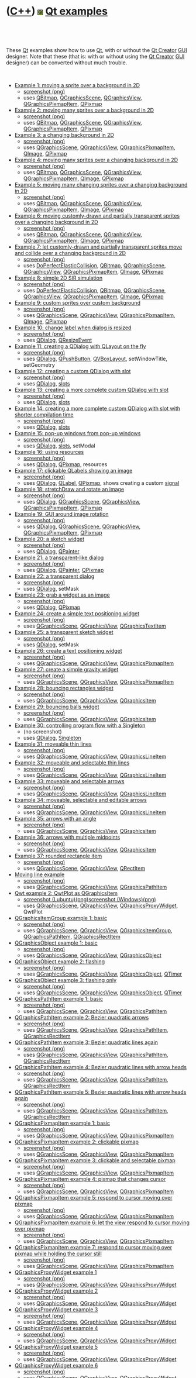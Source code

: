 
 

 

 

 

 

([C++](Cpp.md)) ![Qt](PicQt.png) [Qt examples](CppQtExample.md)
=================================================================

 

 

These [Qt](CppQt.md) examples show how to use [Qt](CppQt.md), with or
without the [Qt Creator](CppQtCreator.md) [GUI](CppGui.md) designer.
Note that these (that is: with or without using the [Qt
Creator](CppQtCreator.md) [GUI](CppGui.md) designer) can be converted
without much trouble.

 

-   [Example 1: moving a sprite over a background in
    2D](CppQtExample1.md)
    -   [screenshot (png)](CppQtExample1.png)
    -   uses [QBitmap](CppQBitmap.md),
        [QGraphicsScene](CppQGraphicsScene.md),
        [QGraphicsView](CppQGraphicsView.md),
        [QGraphicsPixmapItem](CppQGraphicsPixmapItem.md),
        [QPixmap](CppQPixmap.md)
-   [Example 2: moving many sprites over a background in
    2D](CppQtExample2.md)
    -   [screenshot (png)](CppQtExample2.png)
    -   uses [QBitmap](CppQBitmap.md),
        [QGraphicsScene](CppQGraphicsScene.md),
        [QGraphicsView](CppQGraphicsView.md),
        [QGraphicsPixmapItem](CppQGraphicsPixmapItem.md),
        [QPixmap](CppQPixmap.md)
-   [Example 3: a changing background in 2D](CppQtExample3.md)
    -   [screenshot (png)](CppQtExample3.png)
    -   uses [QGraphicsScene](CppQGraphicsScene.md),
        [QGraphicsView](CppQGraphicsView.md),
        [QGraphicsPixmapItem](CppQGraphicsPixmapItem.md),
        [QImage](CppQImage.md), [QPixmap](CppQPixmap.md)
-   [Example 4: moving many sprites over a changing background in
    2D](CppQtExample4.md)
    -   [screenshot (png)](CppQtExample4.png)
    -   uses [QBitmap](CppQBitmap.md),
        [QGraphicsScene](CppQGraphicsScene.md),
        [QGraphicsView](CppQGraphicsView.md),
        [QGraphicsPixmapItem](CppQGraphicsPixmapItem.md),
        [QImage](CppQImage.md), [QPixmap](CppQPixmap.md)
-   [Example 5: moving many changing sprites over a changing background
    in 2D](CppQtExample5.md)
    -   [screenshot (png)](CppQtExample5.png)
    -   uses [QBitmap](CppQBitmap.md),
        [QGraphicsScene](CppQGraphicsScene.md),
        [QGraphicsView](CppQGraphicsView.md),
        [QGraphicsPixmapItem](CppQGraphicsPixmapItem.md),
        [QImage](CppQImage.md), [QPixmap](CppQPixmap.md)
-   [Example 6: moving customly-drawn and partially transparent sprites
    over a changing background in 2D](CppQtExample6.md)
    -   [screenshot (png)](CppQtExample6.png)
    -   uses [QBitmap](CppQBitmap.md),
        [QGraphicsScene](CppQGraphicsScene.md),
        [QGraphicsView](CppQGraphicsView.md),
        [QGraphicsPixmapItem](CppQGraphicsPixmapItem.md),
        [QImage](CppQImage.md), [QPixmap](CppQPixmap.md)
-   [Example 7: let customly-drawn and partially transparent sprites
    move and collide over a changing background in
    2D](CppQtExample7.md)
    -   [screenshot (png)](CppQtExample7.png)
    -   uses
        [DoPerfectElasticCollision](CppDoPerfectElasticCollision.md),
        [QBitmap](CppQBitmap.md),
        [QGraphicsScene](CppQGraphicsScene.md),
        [QGraphicsView](CppQGraphicsView.md),
        [QGraphicsPixmapItem](CppQGraphicsPixmapItem.md),
        [QImage](CppQImage.md), [QPixmap](CppQPixmap.md)
-   [Example 8: simple 2D SIR simulation](CppQtExample8.md)
    -   [screenshot (png)](CppQtExample8.png)
    -   uses
        [DoPerfectElasticCollision](CppDoPerfectElasticCollision.md),
        [QBitmap](CppQBitmap.md),
        [QGraphicsScene](CppQGraphicsScene.md),
        [QGraphicsView](CppQGraphicsView.md),
        [QGraphicsPixmapItem](CppQGraphicsPixmapItem.md),
        [QImage](CppQImage.md), [QPixmap](CppQPixmap.md)
-   [Example 9: custom sprites over custom
    background](CppQtExample9.md)
    -   [screenshot (png)](CppQtExample9.png)
    -   uses [QGraphicsScene](CppQGraphicsScene.md),
        [QGraphicsView](CppQGraphicsView.md),
        [QGraphicsPixmapItem](CppQGraphicsPixmapItem.md),
        [QImage](CppQImage.md), [QPixmap](CppQPixmap.md)
-   [Example 10: change label when dialog is
    resized](CppQtExample10.md)
    -   [screenshot (png)](CppQtExample10.png)
    -   uses [QDialog](CppQDialog.md),
        [QResizeEvent](CppQResizeEvent.md)
-   [Example 11: creating a QDialog with QLayout on the
    fly](CppQtExample11.md)
    -   [screenshot (png)](CppQtExample11.png)
    -   uses [QDialog](CppQDialog.md),
        [QPushButton](CppQPushButton.md),
        [QVBoxLayout](CppQVBoxLayout.md), setWindowTitle, setGeometry
-   [Example 12: creating a custom QDialog with
    slot](CppQtExample12.md)
    -   [screenshot (png)](CppQtExample12.png)
    -   uses [QDialog](CppQDialog.md), [slots](CppSlots.md)
-   [Example 13: creating a more complete custom QDialog with
    slot](CppQtExample13.md)
    -   [screenshot (png)](CppQtExample13.png)
    -   uses [QDialog](CppQDialog.md), [slots](CppSlots.md)
-   [Example 14: creating a more complete custom QDialog with slot with
    shorter compilation time](CppQtExample14.md)
    -   [screenshot (png)](CppQtExample14.png)
    -   uses [QDialog](CppQDialog.md), [slots](CppSlots.md)
-   [Example 15: pop-up windows from pop-up windows](CppQtExample15.md)
    -   [screenshot (png)](CppQtExample15.png)
    -   uses [QDialog](CppQDialog.md), [slots](CppSlots.md), setModal
-   [Example 16: using resources](CppQtExample16.md)
    -   [screenshot (png)](CppQtExample16.png)
    -   uses [QDialog](CppQDialog.md), [QPixmap](CppQPixmap.md),
        resources
-   [Example 17: clickable QLabels showing an image](CppQtExample17.md)
    -   [screenshot (png)](CppQtExample17.png)
    -   uses [QDialog](CppQDialog.md), [QLabel](CppQLabel.md),
        [QPixmap](CppQPixmap.md), shows creating a custom
        [signal](CppSignal.md)
-   [Example 18: stretchDraw and rotate an image](CppQtExample18.md)
    -   [screenshot (png)](CppQtExample18.png)
    -   uses [QDialog](CppQDialog.md),
        [QGraphicsScene](CppQGraphicsScene.md),
        [QGraphicsView](CppQGraphicsView.md),
        [QGraphicsPixmapItem](CppQGraphicsPixmapItem.md),
        [QPixmap](CppQPixmap.md)
-   [Example 19: GUI around image rotation](CppQtExample19.md)
    -   [screenshot (png)](CppQtExample19.png)
    -   uses [QDialog](CppQDialog.md),
        [QGraphicsScene](CppQGraphicsScene.md),
        [QGraphicsView](CppQGraphicsView.md),
        [QGraphicsPixmapItem](CppQGraphicsPixmapItem.md),
        [QPixmap](CppQPixmap.md)
-   [Example 20: a sketch widget](CppQtExample20.md)
    -   [screenshot (png)](CppQtExample20.png)
    -   uses [QDialog](CppQDialog.md), [QPainter](CppQPainter.md)
-   [Example 21: a transparent-like dialog](CppQtExample21.md)
    -   [screenshot (png)](CppQtExample21.png)
    -   uses [QDialog](CppQDialog.md), [QPainter](CppQPainter.md),
        [QPixmap](CppQPixmap.md)
-   [Example 22: a transparent dialog](CppQtExample22.md)
    -   [screenshot (png)](CppQtExample22.png)
    -   uses [QDialog](CppQDialog.md), setMask
-   [Example 23: grab a widget as an image](CppQtExample23.md)
    -   [screenshot (png)](CppQtExample23.png)
    -   uses [QDialog](CppQDialog.md), [QPixmap](CppQPixmap.md)
-   [Example 24: create a simple text positioning
    widget](CppQtExample24.md)
    -   [screenshot (png)](CppQtExample24.png)
    -   uses [QGraphicsScene](CppQGraphicsScene.md),
        [QGraphicsView](CppQGraphicsView.md),
        [QGraphicsTextItem](CppQGraphicsTextItem.md)
-   [Example 25: a transparent sketch widget](CppQtExample25.md)
    -   [screenshot (png)](CppQtExample25.png)
    -   uses [QDialog](CppQDialog.md), setMask
-   [Example 26: create a text positioning widget](CppQtExample26.md)
    -   [screenshot (png)](CppQtExample26.png)
    -   uses [QGraphicsScene](CppQGraphicsScene.md),
        [QGraphicsView](CppQGraphicsView.md),
        [QGraphicsPixmapItem](CppQGraphicsPixmapItem.md)
-   [Example 27: create a simple gravity widget](CppQtExample27.md)
    -   [screenshot (png)](CppQtExample27.png)
    -   uses [QGraphicsScene](CppQGraphicsScene.md),
        [QGraphicsView](CppQGraphicsView.md),
        [QGraphicsPixmapItem](CppQGraphicsPixmapItem.md)
-   [Example 28: bouncing rectangles widget](CppQtExample28.md)
    -   [screenshot (png)](CppQtExample28.png)
    -   uses [QGraphicsScene](CppQGraphicsScene.md),
        [QGraphicsView](CppQGraphicsView.md),
        [QGraphicsItem](CppQGraphicsItem.md)
-   [Example 29: bouncing balls widget](CppQtExample29.md)
    -   [screenshot (png)](CppQtExample29.png)
    -   uses [QGraphicsScene](CppQGraphicsScene.md),
        [QGraphicsView](CppQGraphicsView.md),
        [QGraphicsItem](CppQGraphicsItem.md)
-   [Example 30: controlling program flow with a
    Singleton](CppQtExample30.md)
    -   (no screenshot)
    -   uses [QDialog](CppQDialog.md), [Singleton](CppSingleton.md)
-   [Example 31: moveable thin lines](CppQtExample31.md)
    -   [screenshot (png)](CppQtExample31.png)
    -   uses [QGraphicsScene](CppQGraphicsScene.md),
        [QGraphicsView](CppQGraphicsView.md),
        [QGraphicsLineItem](CppQGraphicsLineItem.md)
-   [Example 32: moveable and selectable thin lines](CppQtExample32.md)
    -   [screenshot (png)](CppQtExample32.png)
    -   uses [QGraphicsScene](CppQGraphicsScene.md),
        [QGraphicsView](CppQGraphicsView.md),
        [QGraphicsLineItem](CppQGraphicsLineItem.md)
-   [Example 33: moveable and selectable arrows](CppQtExample33.md)
    -   [screenshot (png)](CppQtExample33.png)
    -   uses [QGraphicsScene](CppQGraphicsScene.md),
        [QGraphicsView](CppQGraphicsView.md),
        [QGraphicsLineItem](CppQGraphicsLineItem.md)
-   [Example 34: moveable, selectable and editable
    arrows](CppQtExample34.md)
    -   [screenshot (png)](CppQtExample34.png)
    -   uses [QGraphicsScene](CppQGraphicsScene.md),
        [QGraphicsView](CppQGraphicsView.md),
        [QGraphicsLineItem](CppQGraphicsLineItem.md)
-   [Example 35: arrows with an angle](CppQtExample35.md)
    -   [screenshot (png)](CppQtExample35.png)
    -   uses [QGraphicsScene](CppQGraphicsScene.md),
        [QGraphicsView](CppQGraphicsView.md),
        [QGraphicsItem](CppQGraphicsItem.md)
-   [Example 36: arrows with multiple midpoints](CppQtExample36.md)
    -   [screenshot (png)](CppQtExample36.png)
    -   uses [QGraphicsScene](CppQGraphicsScene.md),
        [QGraphicsView](CppQGraphicsView.md),
        [QGraphicsItem](CppQGraphicsItem.md)
-   [Example 37: rounded rectangle item](CppQtExample37.md)
    -   [screenshot (png)](CppQtExample37.png)
    -   uses [QGraphicsScene](CppQGraphicsScene.md),
        [QGraphicsView](CppQGraphicsView.md),
        [QRectItem](CppQRectItem.md)
-   [Moving line example](CppQtMovingLine.md)
    -   [screenshot (png)](CppQtMovingLine.png)
    -   uses [QGraphicsScene](CppQGraphicsScene.md),
        [QGraphicsView](CppQGraphicsView.md),
        [QGraphicsPathItem](CppQGraphicsPathItem.md)
-   [Qwt example 2: QwtPlot as QGraphicsItem](CppQwtExample2.md)
    -   [screenshot (Lubuntu)(png)](CppQwtExample2Lubuntu.png)[screenshot (Windows)(png)](CppQwtExample2Windows.png)
    -   uses [QGraphicsScene](CppQGraphicsScene.md),
        [QGraphicsView](CppQGraphicsView.md),
        [QGraphicsProxyWidget](CppQGraphicsProxyWidget.md), QwtPlot
-   [QGraphicsItemGroup example 1:
    basic](CppQGraphicsItemGroupExample1.md)
    -   [screenshot (png)](CppQGraphicsItemGroupExample1.png)
    -   uses [QGraphicsScene](CppQGraphicsScene.md),
        [QGraphicsView](CppQGraphicsView.md),
        [QGraphicsItemGroup](CppQGraphicsItemGroup.md),
        [QGraphicsPathItem](CppQGraphicsPathItem.md),
        [QGraphicsRectItem](CppQGraphicsRectItem.md)
-   [QGraphicsObject example 1: basic](CppQGraphicsObjectExample1.md)
    -   [screenshot (png)](CppQGraphicsObjectExample1.png)
    -   uses [QGraphicsScene](CppQGraphicsScene.md),
        [QGraphicsView](CppQGraphicsView.md),
        [QGraphicsObject](CppQGraphicsObject.md)
-   [QGraphicsObject example 2:
    flashing](CppQGraphicsObjectExample2.md)
    -   [screenshot (png)](CppQGraphicsObjectExample2.png)
    -   uses [QGraphicsScene](CppQGraphicsScene.md),
        [QGraphicsView](CppQGraphicsView.md),
        [QGraphicsObject](CppQGraphicsObject.md),
        [QTimer](CppQTimer.md)
-   [QGraphicsObject example 3: flashing
    only](CppQGraphicsObjectExample3.md)
    -   [screenshot (png)](CppQGraphicsObjectExample3.png)
    -   uses [QGraphicsScene](CppQGraphicsScene.md),
        [QGraphicsView](CppQGraphicsView.md),
        [QGraphicsObject](CppQGraphicsObject.md),
        [QTimer](CppQTimer.md)
-   [QGraphicsPathItem example 1:
    basic](CppQGraphicsPathItemExample1.md)
    -   [screenshot (png)](CppQGraphicsPathItemExample1.png)
    -   uses [QGraphicsScene](CppQGraphicsScene.md),
        [QGraphicsView](CppQGraphicsView.md),
        [QGraphicsPathItem](CppQGraphicsPathItem.md)
-   [QGraphicsPathItem example 2: Bezier quadratic
    arrows](CppQGraphicsPathItemExample2.md)
    -   [screenshot (png)](CppQGraphicsPathItemExample2.png)
    -   uses [QGraphicsScene](CppQGraphicsScene.md),
        [QGraphicsView](CppQGraphicsView.md),
        [QGraphicsPathItem](CppQGraphicsPathItem.md),
        [QGraphicsRectItem](CppQGraphicsRectItem.md)
-   [QGraphicsPathItem example 3: Bezier quadratic lines
    again](CppQGraphicsPathItemExample3.md)
    -   [screenshot (png)](CppQGraphicsPathItemExample3.png)
    -   uses [QGraphicsScene](CppQGraphicsScene.md),
        [QGraphicsView](CppQGraphicsView.md),
        [QGraphicsPathItem](CppQGraphicsPathItem.md),
        [QGraphicsRectItem](CppQGraphicsRectItem.md)
-   [QGraphicsPathItem example 4: Bezier quadratic lines with arrow
    heads](CppQGraphicsPathItemExample4.md)
    -   [screenshot (png)](CppQGraphicsPathItemExample4.png)
    -   uses [QGraphicsScene](CppQGraphicsScene.md),
        [QGraphicsView](CppQGraphicsView.md),
        [QGraphicsPathItem](CppQGraphicsPathItem.md),
        [QGraphicsRectItem](CppQGraphicsRectItem.md)
-   [QGraphicsPathItem example 5: Bezier quadratic lines with arrow
    heads again](CppQGraphicsPathItemExample5.md)
    -   [screenshot (png)](CppQGraphicsPathItemExample5.png)
    -   uses [QGraphicsScene](CppQGraphicsScene.md),
        [QGraphicsView](CppQGraphicsView.md),
        [QGraphicsPathItem](CppQGraphicsPathItem.md),
        [QGraphicsRectItem](CppQGraphicsRectItem.md)
-   [QGraphicsPixmapItem example 1:
    basic](CppQGraphicsPixmapItemExample1.md)
    -   [screenshot (png)](CppQGraphicsPixmapItemExample1.png)
    -   uses [QGraphicsScene](CppQGraphicsScene.md),
        [QGraphicsView](CppQGraphicsView.md),
        [QGraphicsPixmapItem](CppQGraphicsPixmapItem.md)
-   [QGraphicsPixmapItem example 2: clickable
    pixmap](CppQGraphicsPixmapItemExample2.md)
    -   [screenshot (png)](CppQGraphicsPixmapItemExample2.png)
    -   uses [QGraphicsScene](CppQGraphicsScene.md),
        [QGraphicsView](CppQGraphicsView.md),
        [QGraphicsPixmapItem](CppQGraphicsPixmapItem.md)
-   [QGraphicsPixmapItem example 3: clickable and selectable
    pixmap](CppQGraphicsPixmapItemExample3.md)
    -   [screenshot (png)](CppQGraphicsPixmapItemExample3.png)
    -   uses [QGraphicsScene](CppQGraphicsScene.md),
        [QGraphicsView](CppQGraphicsView.md),
        [QGraphicsPixmapItem](CppQGraphicsPixmapItem.md)
-   [QGraphicsPixmapItem example 4: pixmap that changes
    cursor](CppQGraphicsPixmapItemExample4.md)
    -   [screenshot (png)](CppQGraphicsPixmapItemExample4.png)
    -   uses [QGraphicsScene](CppQGraphicsScene.md),
        [QGraphicsView](CppQGraphicsView.md),
        [QGraphicsPixmapItem](CppQGraphicsPixmapItem.md)
-   [QGraphicsPixmapItem example 5: respond to cursor moving over
    pixmap](CppQGraphicsPixmapItemExample5.md)
    -   [screenshot (png)](CppQGraphicsPixmapItemExample5.png)
    -   uses [QGraphicsScene](CppQGraphicsScene.md),
        [QGraphicsView](CppQGraphicsView.md),
        [QGraphicsPixmapItem](CppQGraphicsPixmapItem.md)
-   [QGraphicsPixmapItem example 6: let the view respond to cursor
    moving over pixmap](CppQGraphicsPixmapItemExample6.md)
    -   [screenshot (png)](CppQGraphicsPixmapItemExample6.png)
    -   uses [QGraphicsScene](CppQGraphicsScene.md),
        [QGraphicsView](CppQGraphicsView.md),
        [QGraphicsPixmapItem](CppQGraphicsPixmapItem.md)
-   [QGraphicsPixmapItem example 7: respond to cursor moving over pixmap
    while holding the cursor still](CppQGraphicsPixmapItemExample7.md)
    -   [screenshot (png)](CppQGraphicsPixmapItemExample7.png)
    -   uses [QGraphicsScene](CppQGraphicsScene.md),
        [QGraphicsView](CppQGraphicsView.md),
        [QGraphicsPixmapItem](CppQGraphicsPixmapItem.md)
-   [QGraphicsProxyWidget example
    1](CppQGraphicsProxyWidgetExample1.md)
    -   [screenshot (png)](CppQGraphicsProxyWidgetExample1.png)
    -   uses [QGraphicsScene](CppQGraphicsScene.md),
        [QGraphicsView](CppQGraphicsView.md),
        [QGraphicsProxyWidget](CppQGraphicsProxyWidget.md)
-   [QGraphicsProxyWidget example
    2](CppQGraphicsProxyWidgetExample2.md)
    -   [screenshot (png)](CppQGraphicsProxyWidgetExample2.png)
    -   uses [QGraphicsScene](CppQGraphicsScene.md),
        [QGraphicsView](CppQGraphicsView.md),
        [QGraphicsProxyWidget](CppQGraphicsProxyWidget.md)
-   [QGraphicsProxyWidget example
    3](CppQGraphicsProxyWidgetExample3.md)
    -   [screenshot (png)](CppQGraphicsProxyWidgetExample3.png)
    -   uses [QGraphicsScene](CppQGraphicsScene.md),
        [QGraphicsView](CppQGraphicsView.md),
        [QGraphicsProxyWidget](CppQGraphicsProxyWidget.md)
-   [QGraphicsProxyWidget example
    4](CppQGraphicsProxyWidgetExample4.md)
    -   [screenshot (png)](CppQGraphicsProxyWidgetExample4.png)
    -   uses [QGraphicsScene](CppQGraphicsScene.md),
        [QGraphicsView](CppQGraphicsView.md),
        [QGraphicsProxyWidget](CppQGraphicsProxyWidget.md)
-   [QGraphicsProxyWidget example
    5](CppQGraphicsProxyWidgetExample5.md)
    -   [screenshot (png)](CppQGraphicsProxyWidgetExample5.png)
    -   uses [QGraphicsScene](CppQGraphicsScene.md),
        [QGraphicsView](CppQGraphicsView.md),
        [QGraphicsProxyWidget](CppQGraphicsProxyWidget.md)
-   [QGraphicsProxyWidget example
    6](CppQGraphicsProxyWidgetExample6.md)
    -   [screenshot (png)](CppQGraphicsProxyWidgetExample6.png)
    -   uses [QGraphicsScene](CppQGraphicsScene.md),
        [QGraphicsView](CppQGraphicsView.md),
        [QGraphicsProxyWidget](CppQGraphicsProxyWidget.md)
-   [QGraphicsRectItem example 1:
    basic](CppQGraphicsRectItemExample1.md)
    -   [screenshot (png)](CppQGraphicsRectItemExample1.png)
    -   uses [QGraphicsScene](CppQGraphicsScene.md),
        [QGraphicsView](CppQGraphicsView.md),
        [QGraphicsRectItem](CppQGraphicsRectItem.md)
-   [QGraphicsRectItem example 2: coordinat
    display](CppQGraphicsRectItemExample2.md)
    -   [screenshot (png)](CppQGraphicsRectItemExample2.png)
    -   uses [QGraphicsScene](CppQGraphicsScene.md),
        [QGraphicsView](CppQGraphicsView.md),
        [QGraphicsRectItem](CppQGraphicsRectItem.md),
        [QGraphicsRectItem](CppQGraphicsRectItem.md)
-   [QGraphicsRectItem example 3: coordinat display on a linear
    gradient](CppQGraphicsRectItemExample3.md)
    -   [screenshot (png)](CppQGraphicsRectItemExample3.png)
    -   uses [QGraphicsScene](CppQGraphicsScene.md),
        [QGraphicsView](CppQGraphicsView.md),
        [QGraphicsRectItem](CppQGraphicsRectItem.md),
        [QGraphicsRectItem](CppQGraphicsRectItem.md),
        [QLinearGradient](CppQLinearGradient.md)
-   [QGraphicsSimpleTextItem example 1: Hello
    World](CppQGraphicsSimpleTextItemExample1.md)
    -   [screenshot (png)](CppQGraphicsSimpleTextItemExample1.png)
    -   uses [QGraphicsScene](CppQGraphicsScene.md),
        [QGraphicsView](CppQGraphicsView.md),
        [QGraphicsSimpleTextItem](CppQGraphicsSimpleTextItem.md)
-   [QGraphicsSimpleTextItem example 2: coordinat
    display](CppQGraphicsSimpleTextItemExample2.md)
    -   [screenshot (png)](CppQGraphicsSimpleTextItemExample2.png)
    -   uses [QGraphicsScene](CppQGraphicsScene.md),
        [QGraphicsView](CppQGraphicsView.md),
        [QGraphicsSimpleTextItem](CppQGraphicsSimpleTextItem.md),
        [QGraphicsRectItem](CppQGraphicsRectItem.md)
-   [QGraphicsSimpleTextItem example 3: use tab to change
    focus](CppQGraphicsSimpleTextItemExample3.md)
    -   [screenshot (png)](CppQGraphicsSimpleTextItemExample3.png)
    -   uses [QGraphicsScene](CppQGraphicsScene.md),
        [QGraphicsView](CppQGraphicsView.md),
        [QGraphicsSimpleTextItem](CppQGraphicsSimpleTextItem.md),
        [QGraphicsRectItem](CppQGraphicsRectItem.md)
-   [QGraphicsSimpleTextItem example 4: use arrows to change
    focus](CppQGraphicsSimpleTextItemExample4.md)
    -   [screenshot (png)](CppQGraphicsSimpleTextItemExample4.png)
    -   uses [QGraphicsScene](CppQGraphicsScene.md),
        [QGraphicsView](CppQGraphicsView.md),
        [QGraphicsSimpleTextItem](CppQGraphicsSimpleTextItem.md),
        [QGraphicsRectItem](CppQGraphicsRectItem.md)
-   [QGraphicsSimpleTextItem example 5: keyboard-friendly
    view](CppQGraphicsSimpleTextItemExample5.md)
    -   [screenshot (png)](CppQGraphicsSimpleTextItemExample5.png)
    -   uses [QGraphicsScene](CppQGraphicsScene.md),
        [QGraphicsView](CppQGraphicsView.md),
        [QGraphicsSimpleTextItem](CppQGraphicsSimpleTextItem.md),
        [QGraphicsRectItem](CppQGraphicsRectItem.md)
-   [QGraphicsSimpleTextItem example 6: remote
    texting](CppQGraphicsSimpleTextItemExample6.md)
    -   [screenshot (png)](CppQGraphicsSimpleTextItemExample6.png)
    -   uses [QGraphicsScene](CppQGraphicsScene.md),
        [QGraphicsView](CppQGraphicsView.md),
        [QGraphicsSimpleTextItem](CppQGraphicsSimpleTextItem.md),
        [QGraphicsRectItem](CppQGraphicsRectItem.md),
        [boost::signal2](CppBoostSignal.md)

 

 

 

 

 

 

